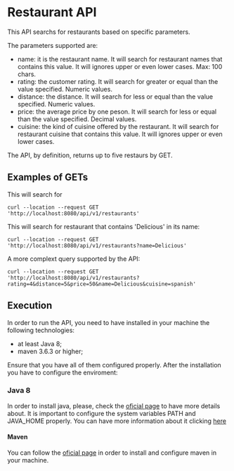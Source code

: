 # Restaurant API

This API searchs for restaurants based on specific parameters.

The parameters supported are:
- name: it is the restaurant name. It will search for restaurant names that contains this value. It will ignores upper or even lower cases. Max: 100 chars.
- rating: the customer rating. It will search for greater or equal than the value specified. Numeric values.
- distance: the distance. It will search for less or equal than the value specified. Numeric values.
- price: the average price by one peson. It will search for less or equal than the value specified. Decimal values.
- cuisine: the kind of cuisine offered by the restaurant. It will search for restaurant cuisine that contains this value. It will ignores upper or even lower cases.

The API, by definition, returns up to five restaurs by GET.

## Examples of GETs

This will search for 
```
curl --location --request GET 'http://localhost:8080/api/v1/restaurants'
```

This will search for restaurant that contains 'Delicious' in its name: 
```
curl --location --request GET 'http://localhost:8080/api/v1/restaurants?name=Delicious'
```

A more complext query supported by the API:
```
curl --location --request GET 'http://localhost:8080/api/v1/restaurants?rating=4&distance=5&price=50&name=Delicious&cuisine=spanish'
```

## Execution

In order to run the API, you need to have installed in your machine the following technologies: 
- at least Java 8;
- maven 3.6.3 or higher;

Ensure that you have all of them configured properly. After the installation you have to configure the enviroment:

### Java 8

In order to install java, please, check the [oficial page](https://java.com/en/download/help/index_installing.html) to have more details about.
It is important to configure the system variables PATH and JAVA_HOME properly. You can have more information about it clicking [here](https://docs.oracle.com/javase/tutorial/essential/environment/paths.html)

#### Maven

You can follow the [oficial page](https://maven.apache.org/install.html) in order to install and configure maven in your machine.
